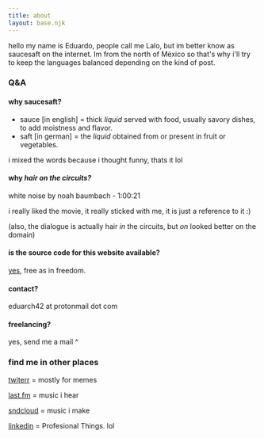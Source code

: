 ```yaml
---
title: about
layout: base.njk
---
```


hello my name is Eduardo, people call me Lalo, but im better know as saucesaft on the internet. Im from the north of México so that's why i'll try to keep the languages balanced depending on the kind of post.

### Q&A

#### why saucesaft?
- sauce [in english] = thick _liquid_ served with food, usually savory dishes, to add moistness and flavor.
- saft [in german] = the _liquid_ obtained from or present in fruit or vegetables.

i mixed the words because i thought funny, thats it lol

#### why *hair on the circuits?*
white noise by noah baumbach - 1:00:21

i really liked the movie, it really sticked with me, it is just a reference to it :)

(also, the dialogue is actually hair *in* the circuits, but *on* looked better on the domain)

#### is the source code for this website available?
[yes](https://github.com/saucesaft/haironthecircuits), free as in freedom.

#### contact?
eduarch42 at protonmail dot com

#### freelancing?
yes, send me a mail ^

### find me in other places

[twiterr](https://twitter.com/saucesaft) = mostly for memes

[last.fm](https://www.last.fm/user/saucesaft) = music i hear

[sndcloud](https://soundcloud.com/saucesaft) = music i make

[linkedin](https://www.linkedin.com/in/eduardo-hern%C3%A1ndez-valdez-112ba1254/) = Profesional Things. lol

